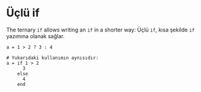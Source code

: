 # Üçlü if

The ternary `if` allows writing an `if` in a shorter way:
Üçlü `if`, kısa şekilde `if` yazımına olanak sağlar.

```crystal
a = 1 > 2 ? 3 : 4

# Yukarıdaki kullanımın aynısıdır:
a = if 1 > 2
      3
    else
      4
    end
```
